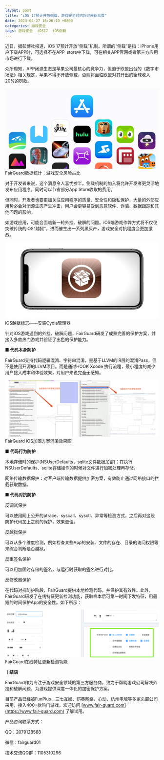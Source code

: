 ```yaml
---
layout: post
title: "iOS 17预计开放侧载，游戏安全对抗将迎来新高度"
date: 2023-04-27 16:26:10 +0800
categories: 游戏安全
tags: 游戏安全  iOS17  iOS侧载
---
```


近日，据彭博社报道，iOS 17预计开放“侧载”机制。所谓的“侧载”是指：iPhone用户下载APP时，可选择不在APP store中下载，可在相关APP官网或者第三方应用市场进行下载。<!-- more -->  

众所周知，APP闭源生态是苹果公司最核心的竞争力，但迫于欧盟出台的《数字市场法》相关规定，苹果不得不开放侧载，否则将面临欧盟对其开出的全球收入20%的罚款。  

![315_21](/assets/res/202103/iOS.png)  
FairGuard数据统计：游戏安全风险占比  

对于开发者来说，这个消息令人喜忧参半。侧载机制的加入将允许开发者更灵活地发布应用程序，同时可以节省部分App Store收取的费用。  

但同时，开发者也要更加关注应用程序的质量、安全性和隐私保护，大量的外部应用势必会对闭源生态产生冲击，用户会更容易受到恶意软件、诈骗、数据跟踪和其他问题的影响。  

如游戏应用，可能会面临新一轮外挂、破解的问题。iOS端游戏作弊方式将不仅仅突破传统的iOS“越狱”，进而催生出一系列黑灰产，游戏安全对抗程度会更加激烈。  

![315_21](/assets/res/202103/越狱.jpg)  
iOS越狱标志——安装Cydia管理器  

针对iOS游戏遇到的外挂、破解问题，FairGuard研发了成熟完善的保护方案，并接入多款热门游戏并验证了出色的保护能力。  

**■ 代码本身防护**  

FairGuard支持代码逻辑混淆、字符串混淆，是基于LLVM的IR层的混淆Pass，但不是使用开源的LLVM项目。而是通过HOOK Xcode 执行流程，最小程度的减少用户接入成本和体验效果，对用户来说完全无感知。  

![315_21](/assets/res/202103/代码逻辑混淆副本.png)  
FairGuard iOS加固方案混淆效果图  

**■ 代码行为防护**  

本地存储时的保护(NSUserDefaults，sqlite文件数据加密)：在执行NSUserDefaults、sqlite存储操作的时候对文件进行加密处理再存储。  

网络传输数据保护：对客户端传输数据提供加密方案，有效防止通过网络接口的拦截获取数据。  

**■ 代码对抗防护**  

反调试保护  

可以使用网上公开的ptrace、syscall、sysctl、异常等检测方式，之后再对这段防护代码加上之前的保护，效果更佳。  

反越狱保护  

可以从多个维度检测，例如检查某些App的安装、文件的存在、目录的访问权限等来综合判断是否越狱。  

反重签名保护  

可以用加固时存储的签名，与运行时获取的签名进行对比。  

反修改器保护  

在代码对抗防护阶段，FairGuard提供本地检测代码，并保护其有效性。此外，FairGuard研发了在线特征更新检测功能，获取样本后可第一时间下发特征，用最短的时间保护App的安全性。如下所示：  

![315_21](/assets/res/202103/App的安全性.png)  
FairGuard在线特征更新检测功能  

**丨结语**  

FairGuard作为专注于游戏安全领域的第三方服务商，致力于帮助游戏公司解决外挂和破解问题，为游戏提供深度一体化的加密保护方案。  

目前产品已经被FunPlus、三七互娱、恺英网络、心动、杭州电魂等多家头部公司采用，接入400+款热门游戏。欢迎访问 [www.fair-guard.com](https://www.fair-guard.com) 了解试用。    

产品咨询联系方式：  

QQ：2079128588  

微信：fairguard01  

技术交流QQ群：1105310296  